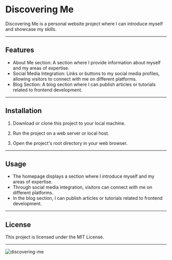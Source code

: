 # Discovering Me

Discovering Me is a personal website project where I can introduce myself and showcase my skills.

---

## Features


- About Me section: A section where I provide information about myself and my areas of expertise.
- Social Media Integration: Links or buttons to my social media profiles, allowing visitors to connect with me on different platforms.
- Blog Section: A blog section where I can publish articles or tutorials related to frontend development.

---


## Installation

1. Download or clone this project to your local machine.

2. Run the project on a web server or local host.

3. Open the project's root directory in your web browser.

---


## Usage

- The homepage displays a section where I introduce myself and my areas of expertise.
- Through social media integration, visitors can connect with me on different platforms.
- In the blog section, I can publish articles or tutorials related to frontend development.

---


## License

This project is licensed under the MIT License.

---

![discovering-me](https://github.com/arzucaner/discovering-me/assets/108270415/eb043cf4-c49a-4681-84ad-e50254645e29)

